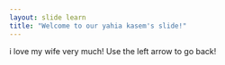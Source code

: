 ```yaml
---
layout: slide learn
title: "Welcome to our yahia kasem's slide!"
---
```

i love my wife very much!
Use the left arrow to go back!
